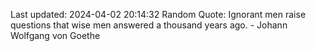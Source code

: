 Last updated: 2024-04-02 20:14:32
Random Quote: Ignorant men raise questions that wise men answered a thousand years ago. - Johann Wolfgang von Goethe